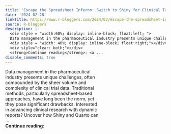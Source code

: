 ```yaml
---
title: 'Escape the Spreadsheet Inferno: Switch to Shiny for Clinical Trial Reporting'
date: '2024-02-28'
linkTitle: https://www.r-bloggers.com/2024/02/escape-the-spreadsheet-inferno-switch-to-shiny-for-clinical-trial-reporting/
source: R-bloggers
description: |-
  <div style = "width:60%; display: inline-block; float:left; ">
  Data management in the pharmaceutical industry presents unique challenges, often compounded by the sheer volume and complexity of clinical trial data. Traditional methods, particularly spreadsheet-based approaches, have long been the norm, yet they pose significant drawbacks. Interested in advancing clinical research with dynamic reports? Uncover how Shiny and Quarto can ...</div>
  <div style = "width: 40%; display: inline-block; float:right;"></div>
  <div style="clear: both;"></div>
  <strong>Continue reading</strong>: <a ...
disable_comments: true
---
```

<div style = "width:60%; display: inline-block; float:left; ">
Data management in the pharmaceutical industry presents unique challenges, often compounded by the sheer volume and complexity of clinical trial data. Traditional methods, particularly spreadsheet-based approaches, have long been the norm, yet they pose significant drawbacks. Interested in advancing clinical research with dynamic reports? Uncover how Shiny and Quarto can ...</div>
<div style = "width: 40%; display: inline-block; float:right;"></div>
<div style="clear: both;"></div>
<strong>Continue reading</strong>: <a ...